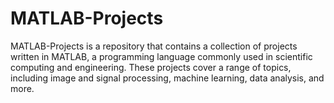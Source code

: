 # MATLAB-Projects

MATLAB-Projects is a repository that contains a collection of projects written in MATLAB, a programming language commonly used in scientific computing and engineering. These projects cover a range of topics, including image and signal processing, machine learning, data analysis, and more.
